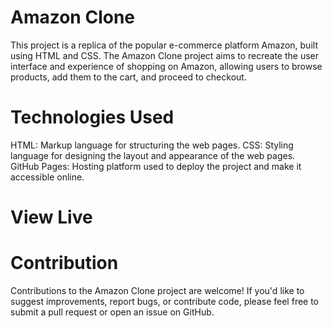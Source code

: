 # Amazon Clone
This project is a replica of the popular e-commerce platform Amazon, built using HTML and CSS. The Amazon Clone project aims to recreate the user interface and experience of shopping on Amazon, allowing users to browse products, add them to the cart, and proceed to checkout.
# Technologies Used
HTML: Markup language for structuring the web pages.
CSS: Styling language for designing the layout and appearance of the web pages.
GitHub Pages: Hosting platform used to deploy the project and make it accessible online.
# View Live

# Contribution
Contributions to the Amazon Clone project are welcome! If you'd like to suggest improvements, report bugs, or contribute code, please feel free to submit a pull request or open an issue on GitHub.
